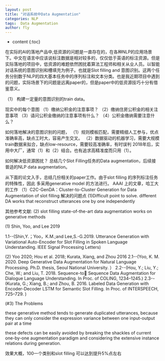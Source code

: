 ```yaml
---
layout: post
title: "对话系统中Data Augmentation"
categories: NLP
tags:  Data Augmentation
author: fly
---
```


* content
{:toc}

在实际的AI的落地产品中,低资源的问题是一直存在的，在各种NLP的应用场景下。中文在语言中应该说标注数据是相对较多的，仅仅低于英语的标注资源。但是实际落地的项目中，低资源的难题依然困扰着算法工程师和相关从业人员。以智能对话系统的意图识别和槽填充为例子。也就是Slot filling and 意图识别。这两个任务分别数于NLP的四大基本任务中的序列标注和文本分类。也是我近期项目中遇到的问题，实际场景下的问题是远离paper的，但是paper中的低资源技巧十分有借鉴意义。












（1） 构建一定量的意图识别的train data。

现实中的每个意图
（1）缴纳公积金的注意事项？
（2）缴纳住房公积金的相关注意事项
（3）请问公积金缴纳的注意事项有什么？
（4）公积金缴纳需要注意什么？

如何落地解决的意图识别的问题，
（1）规则模板匹配，需要精细人工参与，优点准确率高，缺点工时大，容易产生交叉。
（2）数据驱动的机器学习，需要大规模train数据来拟合，缺点low-resource，需要较高准确率，有时误判
2018年后，实用中大厂，通常（1）和（2）结合。也有追求高精准度而只用（1）。

如何解决低资源困扰？
总结几个Slot Filling任务的Data augmentation，后续接普适的NLP data augmentation。

从下面的论文入手，总结几份相关的paper工作。由于slot filling 的序列标注任务的特殊性，因此
多采用generative model 的方法进行。
AAAI 上的文章，哈工大的工作
（1）C2C-GenDA：Cluster-to-Cluster Generation for Data Augmentation of slot filling
解决的问题点
(1)Difficult point to solve. 
different DA works that reconstruct utterances one by one independently

其他参考文献:
(2) slot filling state-of-the-art data augmentation works on generative methods
    
(1)  Shin, Yoo, and Lee 2019

1.1--(Shin,Y.；Yoo，K.M.;and Lee,S.-G.2019. Utterance Generation with Variational Auto-Encoder for Slot Filling in Spoken Language Understanding. IEEE Signal Processing Letters)        

(2) Yoo 2020; Hou et al. 2018; Kurata, Xiang, and Zhou 2016
    2.1--(Yoo, K. M. 2020. Deep Generative Data Augmentation for 
Natural Language Processing. Ph.D. thesis, Seoul National University. ）
    2.2--(Hou, Y.; Liu, Y.; Che, W.; and Liu, T. 2018. Sequence-to
Sequence Data Augmentation for Dialogue Language Understanding. In Proc. of COLING, 1234–1245.)
    2.3--(Kurata, G.; Xiang, B.; and Zhou, B. 2016. Labeled Data 
Generation with Encoder-Decoder LSTM for Semantic Slot Filling. In Proc. of INTERSPEECH, 725–729. )

(#3) The Problems  

 these generative method tends to generate duplicated utterances, because they can only consider the expression variance between one input-output pair at a time

 these defects can be easily avoided by breaking the shackles of current one-by-one augmentation paradigm and considering the extensive instance relations during generation.
 
效果大概，100一个类别和slot filling 可以达到提升5%点左右

